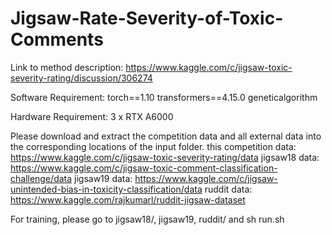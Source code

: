 # Jigsaw-Rate-Severity-of-Toxic-Comments

Link to method description: https://www.kaggle.com/c/jigsaw-toxic-severity-rating/discussion/306274

Software Requirement: torch==1.10 transformers==4.15.0 geneticalgorithm

Hardware Requirement: 3 x RTX A6000

Please download and extract the competition data and all external data into the corresponding locations of the input folder.
this competition data: https://www.kaggle.com/c/jigsaw-toxic-severity-rating/data
jigsaw18 data: https://www.kaggle.com/c/jigsaw-toxic-comment-classification-challenge/data
jigsaw19 data: https://www.kaggle.com/c/jigsaw-unintended-bias-in-toxicity-classification/data
ruddit data: https://www.kaggle.com/rajkumarl/ruddit-jigsaw-dataset

For training, please go to jigsaw18/, jigsaw19, ruddit/ and sh run.sh

